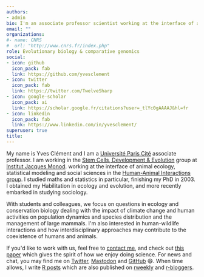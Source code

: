 ```yaml
---
authors:
- admin
bio: I'm an associate professor scientist working at the interface of animal ecology, statistical modeling and social sciences.
email: ""
organizations:
#- name: CNRS
#  url: "http://www.cnrs.fr/index.php"
role: Evolutionary biology & comparative genomics
social:
- icon: github
  icon_pack: fab
  link: https://github.com/yvesclement
- icon: twitter
  icon_pack: fab
  link: https://twitter.com/TwelveSharp
- icon: google-scholar
  icon_pack: ai
  link: https://scholar.google.fr/citations?user=_tlYc0gAAAAJ&hl=fr
- icon: linkedin
  icon_pack: fab
  link: https://www.linkedin.com/in/yvesclement/
superuser: true
title: 
---
```


My name is Yves Clément and I am a [Université Paris Cité](https://u-paris.fr/) associate professor. I am working in the [Stem Cells, Development & Evolution](https://stemdevevo.wordpress.com/) group at [Institut Jacques Monod](https://www.ijm.fr/).
working at the interface of animal ecology, statistical modeling and social sciences in the [Human-Animal Interactions group](https://human-animal-interactions.github.io/). I studied maths and statistics in particular, finishing my PhD in 2003. I obtained my Habilitation in ecology and evolution, and more recently embarked in studying sociology.  

With students and colleagues, we focus on questions in ecology and conservation biology dealing with the impact of climate 
change and human activities on population dynamics and species distribution and the management 
of large mammals. I'm also interested in human-wildlife interactions and how interdisciplinary 
approaches may contribute to the coexistence of humans and animals.

If you'd like to work with us, feel free to [contact me](mailto:olivier.gimenez@cefe.cnrs.fr), and check out [this paper](/pubs/boulet-publi2012AnCons.pdf) which gives the spirit of how we enjoy doing science. For news and chat, you may find me on [Twitter](https://twitter.com/oaggimenez), <a rel="me" href="https://bayes.club/@oaggimenez">Mastodon</a> and [GitHub](https://github.com/oliviergimenez) :smile:. When time allows, I write [R posts](https://oliviergimenez.github.io/blog/) which are also published on [rweekly](https://rweekly.org) and [r-bloggers](https://www.r-bloggers.com/). 
